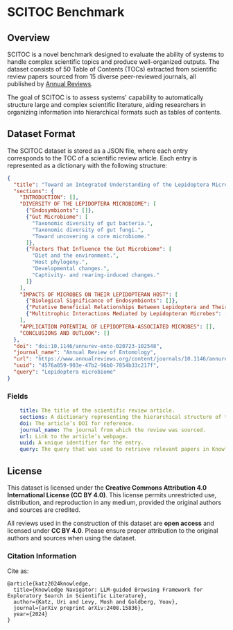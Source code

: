 # SCITOC Benchmark

## Overview

SCITOC is a novel benchmark designed to evaluate the ability of systems to handle complex scientific topics and produce well-organized outputs. The dataset consists of 50 Table of Contents (TOCs) extracted from scientific review papers sourced from 15 diverse peer-reviewed journals, all published by [Annual Reviews](https://www.annualreviews.org/).

The goal of SCITOC is to assess systems' capability to automatically structure large and complex scientific literature, aiding researchers in organizing information into hierarchical formats such as tables of contents.

## Dataset Format

The SCITOC dataset is stored as a JSON file, where each entry corresponds to the TOC of a scientific review article. Each entry is represented as a dictionary with the following structure:

```json
{
  "title": "Toward an Integrated Understanding of the Lepidoptera Microbiome",
  "sections": {
    "INTRODUCTION": [],
    "DIVERSITY OF THE LEPIDOPTERA MICROBIOME": [
      {"Endosymbionts": []},
      {"Gut Microbiome": [
        "Taxonomic diversity of gut bacteria.",
        "Taxonomic diversity of gut fungi.",
        "Toward uncovering a core microbiome."
      ]},
      {"Factors That Influence the Gut Microbiome": [
        "Diet and the environment.",
        "Host phylogeny.",
        "Developmental changes.",
        "Captivity- and rearing-induced changes."
      ]}
    ],
    "IMPACTS OF MICROBES ON THEIR LEPIDOPTERAN HOST": [
      {"Biological Significance of Endosymbionts": []},
      {"Putative Beneficial Relationships Between Lepidoptera and Their Gut Microorganisms": []},
      {"Multitrophic Interactions Mediated by Lepidopteran Microbes": []}
    ],
    "APPLICATION POTENTIAL OF LEPIDOPTERA-ASSOCIATED MICROBES": [],
    "CONCLUSIONS AND OUTLOOK": []
  },
  "doi": "doi:10.1146/annurev-ento-020723-102548",
  "journal_name": "Annual Review of Entomology",
  "url": "https://www.annualreviews.org/content/journals/10.1146/annurev-ento-020723-102548",
  "uuid": "4576a859-903e-47b2-96b0-7854b33c217f",
  "query": "Lepidoptera microbiome"
}
```
### Fields
```yaml
	title: The title of the scientific review article.
	sections: A dictionary representing the hierarchical structure of the paper’s TOC. Each section can contain subsections, which are either empty lists or lists of further subsections or content descriptions.
	doi: The article’s DOI for reference.
	journal_name: The journal from which the review was sourced.
	url: Link to the article’s webpage.
	uuid: A unique identifier for the entry.
	query: The query that was used to retrieve relevant papers in Knowledge Navigator paper.
```
## License


This dataset is licensed under the **Creative Commons Attribution 4.0 International License (CC BY 4.0)**. This license permits unrestricted use, distribution, and reproduction in any medium, provided the original authors and sources are credited.

All reviews used in the construction of this dataset are **open access** and licensed under **CC BY 4.0**. Please ensure proper attribution to the original authors and sources when using the dataset.

### Citation Information
Cite as:
```
@article{katz2024knowledge,
  title={Knowledge Navigator: LLM-guided Browsing Framework for Exploratory Search in Scientific Literature},
  author={Katz, Uri and Levy, Mosh and Goldberg, Yoav},
  journal={arXiv preprint arXiv:2408.15836},
  year={2024}
}
```